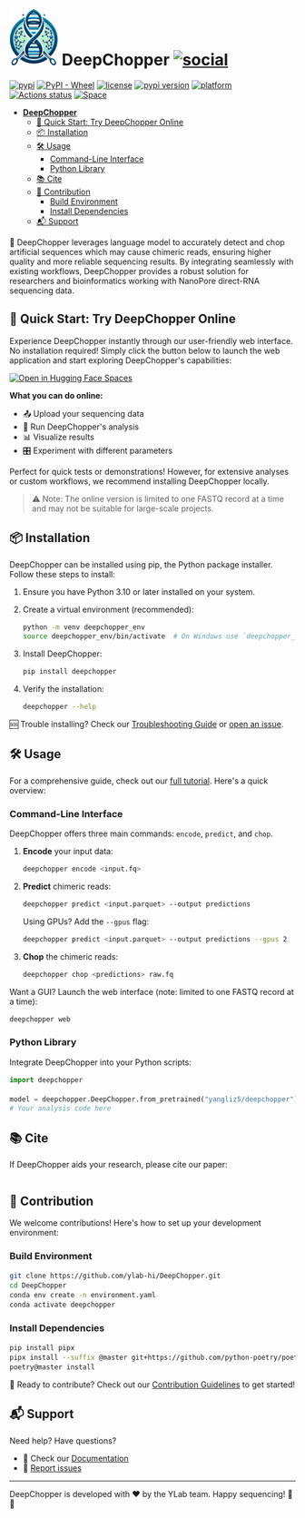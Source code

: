 # <img src="./documentation/logo.webp" alt="logo" height="100"/> **DeepChopper** [![social](https://img.shields.io/github/stars/ylab-hi/DeepChopper?style=social)](https://github.com/ylab-hi/DeepChopper/stargazers)

[![pypi](https://img.shields.io/pypi/v/deepchopper.svg)](https://pypi.python.org/pypi/deepchopper)
[![PyPI - Wheel](https://img.shields.io/pypi/wheel/deepchopper)](https://pypi.org/project/deepchopper/#files)
[![license](https://img.shields.io/pypi/l/deepchopper.svg)](https://github.com/ylab-hi/DeepChopper/blob/main/LICENSE)
[![pypi version](https://img.shields.io/pypi/pyversions/deepchopper.svg)](https://pypi.python.org/pypi/deepbiop)
[![platform](https://img.shields.io/badge/platform-linux%20%7C%20osx%20%7C%20win-blue)](https://pypi.org/project/deepchopper/#files)
[![Actions status](https://github.com/ylab-hi/DeepChopper/actions/workflows/release-python.yml/badge.svg)](https://github.com/ylab-hi/DeepChopper/actions)
[![Space](https://huggingface.co/datasets/huggingface/badges/resolve/main/open-in-hf-spaces-md.svg)](https://huggingface.co/spaces/yangliz5/deepchopper)

<!--toc:start-->

- [ **DeepChopper** ](#-deepchopper-)
  - [🚀 Quick Start: Try DeepChopper Online](#-quick-start-try-deepchopper-online)
  - [📦 Installation](#-installation)
  - [🛠️ Usage](#️-usage)
    - [Command-Line Interface](#command-line-interface)
    - [Python Library](#python-library)
  - [📚 Cite](#-cite)
  - [🤝 Contribution](#-contribution)
    - [Build Environment](#build-environment)
    - [Install Dependencies](#install-dependencies)
  - [📬 Support](#-support)

<!--toc:end-->

🧬 DeepChopper leverages language model to accurately detect and chop artificial sequences which may cause chimeric reads, ensuring higher quality and more reliable sequencing results.
By integrating seamlessly with existing workflows, DeepChopper provides a robust solution for researchers and bioinformatics working with NanoPore direct-RNA sequencing data.

## 🚀 Quick Start: Try DeepChopper Online

Experience DeepChopper instantly through our user-friendly web interface. No installation required!
Simply click the button below to launch the web application and start exploring DeepChopper's capabilities:

[![Open in Hugging Face Spaces](https://huggingface.co/datasets/huggingface/badges/resolve/main/open-in-hf-spaces-md.svg)](https://huggingface.co/spaces/yangliz5/deepchopper)

**What you can do online:**

- 📤 Upload your sequencing data
- 🔬 Run DeepChopper's analysis
- 📊 Visualize results
- 🎛️ Experiment with different parameters

Perfect for quick tests or demonstrations! However, for extensive analyses or custom workflows, we recommend installing DeepChopper locally.

> ⚠️ Note: The online version is limited to one FASTQ record at a time and may not be suitable for large-scale projects.

## 📦 Installation

DeepChopper can be installed using pip, the Python package installer.
Follow these steps to install:

1. Ensure you have Python 3.10 or later installed on your system.

2. Create a virtual environment (recommended):

   ```bash
   python -m venv deepchopper_env
   source deepchopper_env/bin/activate  # On Windows use `deepchopper_env\Scripts\activate`
   ```

3. Install DeepChopper:

   ```bash
   pip install deepchopper
   ```

4. Verify the installation:

   ```bash
   deepchopper --help
   ```

🆘 Trouble installing? Check our [Troubleshooting Guide](./docs/troubleshooting.md) or [open an issue](https://github.com/ylab-hi/DeepChopper/issues).

## 🛠️ Usage

For a comprehensive guide, check out our [full tutorial](./documentation/tutorial.md).
Here's a quick overview:

### Command-Line Interface

DeepChopper offers three main commands: `encode`, `predict`, and `chop`.

1. **Encode** your input data:

   ```bash
   deepchopper encode <input.fq>
   ```

2. **Predict** chimeric reads:

   ```bash
   deepchopper predict <input.parquet> --output predictions
   ```

   Using GPUs? Add the `--gpus` flag:

   ```bash
   deepchopper predict <input.parquet> --output predictions --gpus 2
   ```

3. **Chop** the chimeric reads:

   ```bash
   deepchopper chop <predictions> raw.fq
   ```

Want a GUI? Launch the web interface (note: limited to one FASTQ record at a time):

```bash
deepchopper web
```

### Python Library

Integrate DeepChopper into your Python scripts:

```python
import deepchopper

model = deepchopper.DeepChopper.from_pretrained("yangliz5/deepchopper")
# Your analysis code here
```

## 📚 Cite

If DeepChopper aids your research, please cite our paper:

```bibtex

```

## 🤝 Contribution

We welcome contributions! Here's how to set up your development environment:

### Build Environment

```bash
git clone https://github.com/ylab-hi/DeepChopper.git
cd DeepChopper
conda env create -n environment.yaml
conda activate deepchopper
```

### Install Dependencies

```bash
pip install pipx
pipx install --suffix @master git+https://github.com/python-poetry/poetry.git@master
poetry@master install
```

🎉 Ready to contribute? Check out our [Contribution Guidelines](./CONTRIBUTING.md) to get started!

## 📬 Support

Need help? Have questions?

- 📖 Check our [Documentation](./documentation/tutorial.md)
- 🐛 [Report issues](https://github.com/ylab-hi/DeepChopper/issues)

---

DeepChopper is developed with ❤️ by the YLab team.
Happy sequencing! 🧬🔬
